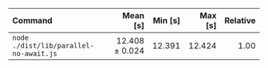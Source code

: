 | Command | Mean [s] | Min [s] | Max [s] | Relative |
|:---|---:|---:|---:|---:|
| `node ./dist/lib/parallel-no-await.js` | 12.408 ± 0.024 | 12.391 | 12.424 | 1.00 |
